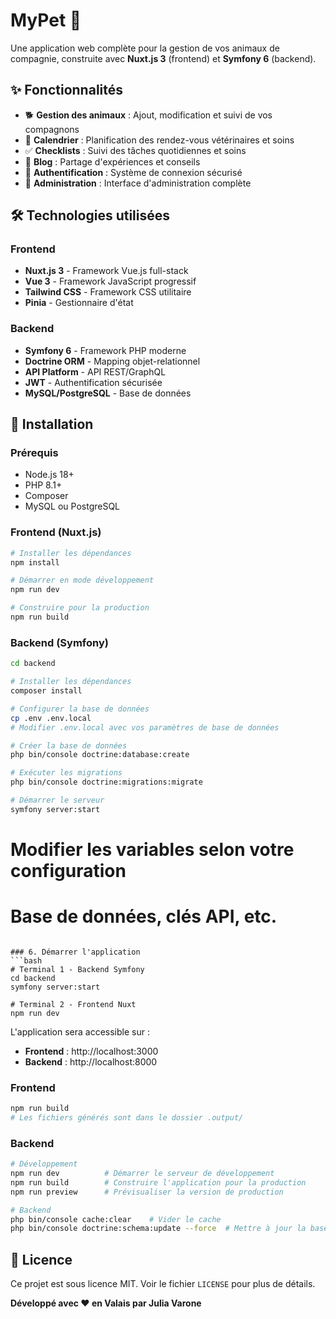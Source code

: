 # MyPet 🐾

Une application web complète pour la gestion de vos animaux de compagnie, construite avec **Nuxt.js 3** (frontend) et **Symfony 6** (backend).

## ✨ Fonctionnalités

- 🐕 **Gestion des animaux** : Ajout, modification et suivi de vos compagnons
- 📅 **Calendrier** : Planification des rendez-vous vétérinaires et soins
- ✅ **Checklists** : Suivi des tâches quotidiennes et soins
- 📝 **Blog** : Partage d'expériences et conseils
- 🔐 **Authentification** : Système de connexion sécurisé
- 👑 **Administration** : Interface d'administration complète

## 🛠️ Technologies utilisées

### Frontend
- **Nuxt.js 3** - Framework Vue.js full-stack
- **Vue 3** - Framework JavaScript progressif
- **Tailwind CSS** - Framework CSS utilitaire
- **Pinia** - Gestionnaire d'état

### Backend
- **Symfony 6** - Framework PHP moderne
- **Doctrine ORM** - Mapping objet-relationnel
- **API Platform** - API REST/GraphQL
- **JWT** - Authentification sécurisée
- **MySQL/PostgreSQL** - Base de données

## 🚀 Installation

### Prérequis
- Node.js 18+ 
- PHP 8.1+
- Composer
- MySQL ou PostgreSQL

### Frontend (Nuxt.js)
```bash
# Installer les dépendances
npm install

# Démarrer en mode développement
npm run dev

# Construire pour la production
npm run build
```

### Backend (Symfony)
```bash
cd backend

# Installer les dépendances
composer install

# Configurer la base de données
cp .env .env.local
# Modifier .env.local avec vos paramètres de base de données

# Créer la base de données
php bin/console doctrine:database:create

# Exécuter les migrations
php bin/console doctrine:migrations:migrate

# Démarrer le serveur
symfony server:start
```


# Modifier les variables selon votre configuration
# Base de données, clés API, etc.
```

### 6. Démarrer l'application
```bash
# Terminal 1 - Backend Symfony
cd backend
symfony server:start

# Terminal 2 - Frontend Nuxt
npm run dev
```

L'application sera accessible sur :
- **Frontend** : http://localhost:3000
- **Backend** : http://localhost:8000

### Frontend
```bash
npm run build
# Les fichiers générés sont dans le dossier .output/
```

### Backend
```bash
# Développement
npm run dev          # Démarrer le serveur de développement
npm run build        # Construire l'application pour la production
npm run preview      # Prévisualiser la version de production

# Backend
php bin/console cache:clear    # Vider le cache
php bin/console doctrine:schema:update --force  # Mettre à jour la base
```

## 📄 Licence

Ce projet est sous licence MIT. Voir le fichier `LICENSE` pour plus de détails.

**Développé avec ❤️ en Valais par Julia Varone**
